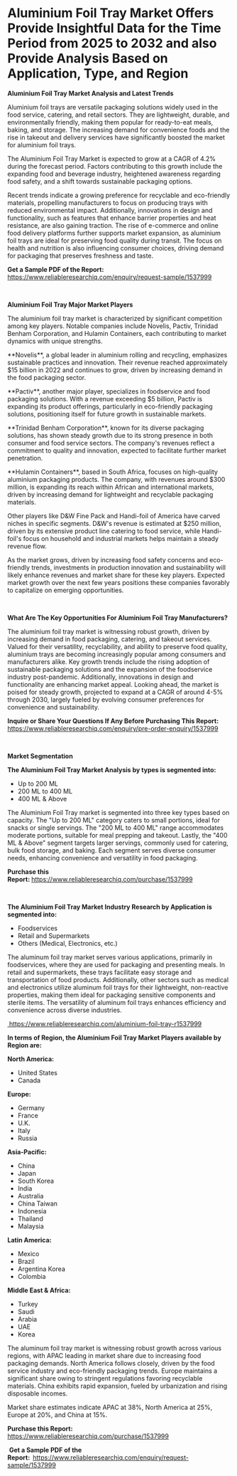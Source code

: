 <p><h1>Aluminium Foil Tray Market Offers Provide Insightful Data for the Time Period from 2025 to 2032 and also Provide Analysis Based on Application, Type, and Region</h1></p><p><strong>Aluminium Foil Tray Market Analysis and Latest Trends</strong></p>
<p><p>Aluminium foil trays are versatile packaging solutions widely used in the food service, catering, and retail sectors. They are lightweight, durable, and environmentally friendly, making them popular for ready-to-eat meals, baking, and storage. The increasing demand for convenience foods and the rise in takeout and delivery services have significantly boosted the market for aluminium foil trays.</p><p>The Aluminium Foil Tray Market is expected to grow at a CAGR of 4.2% during the forecast period. Factors contributing to this growth include the expanding food and beverage industry, heightened awareness regarding food safety, and a shift towards sustainable packaging options. </p><p>Recent trends indicate a growing preference for recyclable and eco-friendly materials, propelling manufacturers to focus on producing trays with reduced environmental impact. Additionally, innovations in design and functionality, such as features that enhance barrier properties and heat resistance, are also gaining traction. The rise of e-commerce and online food delivery platforms further supports market expansion, as aluminium foil trays are ideal for preserving food quality during transit. The focus on health and nutrition is also influencing consumer choices, driving demand for packaging that preserves freshness and taste.</p></p>
<p><strong>Get a Sample PDF of the Report:&nbsp;</strong> <a href="https://www.reliableresearchiq.com/enquiry/request-sample/1537999?utm_campaign=121&utm_medium=2&utm_source=Github&utm_content=ia&utm_term=19042025&utm_id=aluminium-foil-tray">https://www.reliableresearchiq.com/enquiry/request-sample/1537999</a></p>
<p>&nbsp;</p>
<p><strong>Aluminium Foil Tray Major Market Players</strong></p>
<p><p>The aluminium foil tray market is characterized by significant competition among key players. Notable companies include Novelis, Pactiv, Trinidad Benham Corporation, and Hulamin Containers, each contributing to market dynamics with unique strengths.</p><p>**Novelis**, a global leader in aluminium rolling and recycling, emphasizes sustainable practices and innovation. Their revenue reached approximately $15 billion in 2022 and continues to grow, driven by increasing demand in the food packaging sector.</p><p>**Pactiv**, another major player, specializes in foodservice and food packaging solutions. With a revenue exceeding $5 billion, Pactiv is expanding its product offerings, particularly in eco-friendly packaging solutions, positioning itself for future growth in sustainable markets.</p><p>**Trinidad Benham Corporation**, known for its diverse packaging solutions, has shown steady growth due to its strong presence in both consumer and food service sectors. The company's revenues reflect a commitment to quality and innovation, expected to facilitate further market penetration.</p><p>**Hulamin Containers**, based in South Africa, focuses on high-quality aluminium packaging products. The company, with revenues around $300 million, is expanding its reach within African and international markets, driven by increasing demand for lightweight and recyclable packaging materials.</p><p>Other players like D&W Fine Pack and Handi-foil of America have carved niches in specific segments. D&W's revenue is estimated at $250 million, driven by its extensive product line catering to food service, while Handi-foil's focus on household and industrial markets helps maintain a steady revenue flow.</p><p>As the market grows, driven by increasing food safety concerns and eco-friendly trends, investments in production innovation and sustainability will likely enhance revenues and market share for these key players. Expected market growth over the next few years positions these companies favorably to capitalize on emerging opportunities.</p></p>
<p>&nbsp;</p>
<p><strong>What Are The Key Opportunities For Aluminium Foil Tray Manufacturers?</strong></p>
<p><p>The aluminium foil tray market is witnessing robust growth, driven by increasing demand in food packaging, catering, and takeout services. Valued for their versatility, recyclability, and ability to preserve food quality, aluminium trays are becoming increasingly popular among consumers and manufacturers alike. Key growth trends include the rising adoption of sustainable packaging solutions and the expansion of the foodservice industry post-pandemic. Additionally, innovations in design and functionality are enhancing market appeal. Looking ahead, the market is poised for steady growth, projected to expand at a CAGR of around 4-5% through 2030, largely fueled by evolving consumer preferences for convenience and sustainability.</p></p>
<p><strong>Inquire or Share Your Questions If Any Before Purchasing This Report:</strong> <a href="https://www.reliableresearchiq.com/enquiry/pre-order-enquiry/1537999?utm_campaign=121&utm_medium=2&utm_source=Github&utm_content=ia&utm_term=19042025&utm_id=aluminium-foil-tray">https://www.reliableresearchiq.com/enquiry/pre-order-enquiry/1537999</a></p>
<p>&nbsp;</p>
<p><strong>Market Segmentation</strong></p>
<p><strong>The Aluminium Foil Tray Market Analysis by types is segmented into:</strong></p>
<p><ul><li>Up to 200 ML</li><li>200 ML to 400 ML</li><li>400 ML & Above</li></ul></p>
<p><p>The Aluminium Foil Tray market is segmented into three key types based on capacity. The "Up to 200 ML" category caters to small portions, ideal for snacks or single servings. The "200 ML to 400 ML" range accommodates moderate portions, suitable for meal prepping and takeout. Lastly, the "400 ML & Above" segment targets larger servings, commonly used for catering, bulk food storage, and baking. Each segment serves diverse consumer needs, enhancing convenience and versatility in food packaging.</p></p>
<p><strong>Purchase this Report:&nbsp;</strong><a href="https://www.reliableresearchiq.com/purchase/1537999?utm_campaign=121&utm_medium=2&utm_source=Github&utm_content=ia&utm_term=19042025&utm_id=aluminium-foil-tray">https://www.reliableresearchiq.com/purchase/1537999</a></p>
<p>&nbsp;</p>
<p><strong>The Aluminium Foil Tray Market Industry Research by Application is segmented into:</strong></p>
<p><ul><li>Foodservices</li><li>Retail and Supermarkets</li><li>Others (Medical, Electronics, etc.)</li></ul></p>
<p><p>The aluminum foil tray market serves various applications, primarily in foodservices, where they are used for packaging and presenting meals. In retail and supermarkets, these trays facilitate easy storage and transportation of food products. Additionally, other sectors such as medical and electronics utilize aluminum foil trays for their lightweight, non-reactive properties, making them ideal for packaging sensitive components and sterile items. The versatility of aluminum foil trays enhances efficiency and convenience across diverse industries.</p></p>
<p><a href="https://www.reliableresearchiq.com/aluminium-foil-tray-r1537999?utm_campaign=121&utm_medium=2&utm_source=Github&utm_content=ia&utm_term=19042025&utm_id=aluminium-foil-tray">&nbsp;https://www.reliableresearchiq.com/aluminium-foil-tray-r1537999</a></p>
<p><strong>In terms of Region, the Aluminium Foil Tray Market Players available by Region are:</strong></p>
<p>
    <p> <strong> North America: </strong>
        <ul>
            <li>United States</li>
            <li>Canada</li>
        </ul>
        </p> 
    <p> <strong> Europe: </strong>
        <ul>
            <li>Germany</li>
            <li>France</li>
            <li>U.K.</li>
            <li>Italy</li>
            <li>Russia</li>
        </ul>
        </p> 
    <p> <strong> Asia-Pacific: </strong>
        <ul>
            <li>China</li>
            <li>Japan</li>
            <li>South Korea</li>
            <li>India</li>
            <li>Australia</li>
            <li>China Taiwan</li>
            <li>Indonesia</li>
            <li>Thailand</li>
            <li>Malaysia</li>
        </ul>
        </p> 
    <p> <strong> Latin America: </strong>
        <ul>
            <li>Mexico</li>
            <li>Brazil</li>
            <li>Argentina Korea</li>
            <li>Colombia</li>
        </ul>
        </p> 
    <p> <strong> Middle East & Africa: </strong>
        <ul>
            <li>Turkey</li>
            <li>Saudi</li>
            <li>Arabia</li>
            <li>UAE</li>
            <li>Korea</li>
        </ul>
    </p>
    </p>
<p><p>The aluminum foil tray market is witnessing robust growth across various regions, with APAC leading in market share due to increasing food packaging demands. North America follows closely, driven by the food service industry and eco-friendly packaging trends. Europe maintains a significant share owing to stringent regulations favoring recyclable materials. China exhibits rapid expansion, fueled by urbanization and rising disposable incomes. </p><p>Market share estimates indicate APAC at 38%, North America at 25%, Europe at 20%, and China at 15%.</p></p>
<p><strong>Purchase this Report: </strong><a href="https://www.reliableresearchiq.com/purchase/1537999?utm_campaign=121&utm_medium=2&utm_source=Github&utm_content=ia&utm_term=19042025&utm_id=aluminium-foil-tray">https://www.reliableresearchiq.com/purchase/1537999</a></p>
<p>&nbsp;<strong>Get a Sample PDF of the Report:&nbsp;&nbsp;</strong><a href="https://www.reliableresearchiq.com/enquiry/request-sample/1537999?utm_campaign=121&utm_medium=2&utm_source=Github&utm_content=ia&utm_term=19042025&utm_id=aluminium-foil-tray">https://www.reliableresearchiq.com/enquiry/request-sample/1537999</a></p>
<p><strong></strong></p>
<p><p></p><p></p><p></p></p>